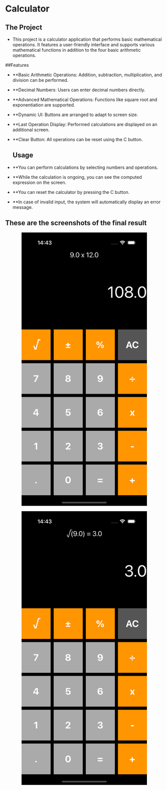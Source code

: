 # Calculator 

## The Project

- This project is a calculator application that performs basic mathematical operations. It features a user-friendly interface and supports various mathematical functions in addition to the four basic arithmetic operations.

##Features

- **Basic Arithmetic Operations: Addition, subtraction, multiplication, and division can be performed.

- **Decimal Numbers: Users can enter decimal numbers directly.

- **Advanced Mathematical Operations: Functions like square root and exponentiation are supported.

- **Dynamic UI: Buttons are arranged to adapt to screen size.

- **Last Operation Display: Performed calculations are displayed on an additional screen.

- **Clear Button: All operations can be reset using the C button.

  ## Usage

- **You can perform calculations by selecting numbers and operations.

- **While the calculation is ongoing, you can see the computed expression on the screen.

- **You can reset the calculator by pressing the C button.

- **In case of invalid input, the system will automatically display an error message.



## These are the screenshots of the final result



  <p align="center"> <img src="https://github.com/elifcagil/CalculatorApp/blob/main/Calculator_App/CalculatorApp/calculator_app_1.png" width="400"> <p>
 
 
 
  <p align="center"> <img src="https://github.com/elifcagil/CalculatorApp/blob/main/Calculator_App/CalculatorApp/calculator_app_2.png" width="400"> <p>






